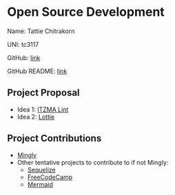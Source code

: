 # Open Source Development

Name: Tattie Chitrakorn

UNI: tc3117

GitHub: [link](https://github.com/tchitrakorn)

GitHub README: [link](https://github.com/tchitrakorn/tchitrakorn/blob/main/README.md)


## Project Proposal
- Idea 1: [ITZMA Lint](https://github.com/tchitrakorn/project-proposals-s2023/blob/hw1/projects/python/itzma-lint.md)
- Idea 2: [Lottie](https://github.com/tchitrakorn/project-proposals-s2023/blob/hw1/projects/python/lottie.md)


## Project Contributions
- [Mingly](https://github.com/tchitrakorn/project-proposals-s2023/blob/hw1/projects/javascript/mingly-issues.md)
- Other tentative projects to contribute to if not Mingly: 
  - [Sequelize](https://github.com/sequelize/sequelize)
  - [FreeCodeCamp](https://github.com/freeCodeCamp/freeCodeCamp#contributing)
  - [Mermaid](https://github.com/mermaid-js/mermaid)

